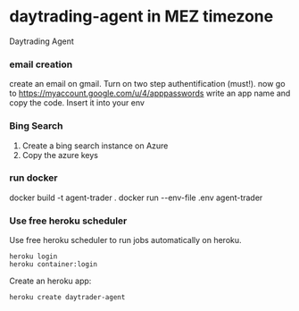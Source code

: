 # daytrading-agent in MEZ timezone
Daytrading Agent


### email creation
create an email on gmail.
Turn on two step authentification (must!).
now go to https://myaccount.google.com/u/4/apppasswords
write an app name and copy the code. Insert it into your env


### Bing Search
1. Create a bing search instance on Azure 
2. Copy the azure keys


### run docker
docker build -t agent-trader .
docker run --env-file .env agent-trader

### Use free heroku scheduler
Use free heroku scheduler to run jobs automatically on heroku.

```
heroku login
heroku container:login
```

Create an heroku app:
```
heroku create daytrader-agent
```